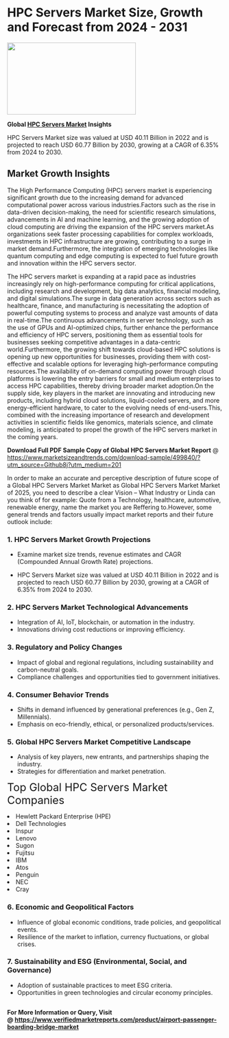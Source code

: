 <H1>HPC Servers Market Size, Growth and Forecast from 2024 - 2031</H1><img class="aligncenter size-medium wp-image-584254" src="https://thirdeyenews.in/wp-content/uploads/2024/09/Global-Market-Research-300x168.jpeg" alt="" width="300" height="168" /><p><strong>Global&nbsp;<a href="https://www.marketsizeandtrends.com/download-sample/499840/?utm_source=Github8j?utm_medium=201">HPC Servers Market</a> Insights</strong></p><p>HPC Servers Market size was valued at USD 40.11 Billion in 2022 and is projected to reach USD 60.77 Billion by 2030, growing at a CAGR of 6.35% from 2024 to 2030.</p><p><h2>Market Growth Insights</h2> <p>The High Performance Computing (HPC) servers market is experiencing significant growth due to the increasing demand for advanced computational power across various industries.Factors such as the rise in data-driven decision-making, the need for scientific research simulations, advancements in AI and machine learning, and the growing adoption of cloud computing are driving the expansion of the HPC servers market.As organizations seek faster processing capabilities for complex workloads, investments in HPC infrastructure are growing, contributing to a surge in market demand.Furthermore, the integration of emerging technologies like quantum computing and edge computing is expected to fuel future growth and innovation within the HPC servers sector.</p> <p>The HPC servers market is expanding at a rapid pace as industries increasingly rely on high-performance computing for critical applications, including research and development, big data analytics, financial modeling, and digital simulations.The surge in data generation across sectors such as healthcare, finance, and manufacturing is necessitating the adoption of powerful computing systems to process and analyze vast amounts of data in real-time.The continuous advancements in server technology, such as the use of GPUs and AI-optimized chips, further enhance the performance and efficiency of HPC servers, positioning them as essential tools for businesses seeking competitive advantages in a data-centric world.Furthermore, the growing shift towards cloud-based HPC solutions is opening up new opportunities for businesses, providing them with cost-effective and scalable options for leveraging high-performance computing resources.The availability of on-demand computing power through cloud platforms is lowering the entry barriers for small and medium enterprises to access HPC capabilities, thereby driving broader market adoption.On the supply side, key players in the market are innovating and introducing new products, including hybrid cloud solutions, liquid-cooled servers, and more energy-efficient hardware, to cater to the evolving needs of end-users.This, combined with the increasing importance of research and development activities in scientific fields like genomics, materials science, and climate modeling, is anticipated to propel the growth of the HPC servers market in the coming years.<p><span class=""><strong>Download Full PDF Sample Copy of Global HPC Servers Market Report</strong> @ <a href="https://www.marketsizeandtrends.com/download-sample/499840/?utm_source=Github8j?utm_medium=201" target="_blank">https://www.marketsizeandtrends.com/download-sample/499840/?utm_source=Github8j?utm_medium=201</a></span></p><p>In order to make an accurate and perceptive description of future scope of a Global&nbsp;HPC Servers Market Market as Global&nbsp;HPC Servers Market Market of 2025, you need to describe a clear Vision &ndash; What Industry or Linda can you think of for example: Quote from a Technology, healthcare, automotive, renewable energy, name the market you are Reffering to.However, some general trends and factors usually impact market reports and their future outlook include:</p><h3>1.&nbsp;<strong>HPC Servers Market Growth Projections</strong></h3><ul><li>Examine market size trends, revenue estimates and CAGR (Compounded Annual Growth Rate) projections.</li><li><p>HPC Servers Market size was valued at USD 40.11 Billion in 2022 and is projected to reach USD 60.77 Billion by 2030, growing at a CAGR of 6.35% from 2024 to 2030.</p></li></ul><h3>2.&nbsp;<strong>HPC Servers Market Technological Advancements</strong></h3><ul><li>Integration of AI, IoT, blockchain, or automation in the industry.</li><li>Innovations driving cost reductions or improving efficiency.</li></ul><h3>3.&nbsp;<strong>Regulatory and Policy Changes</strong></h3><ul><li>Impact of global and regional regulations, including sustainability and carbon-neutral goals.</li><li>Compliance challenges and opportunities tied to government initiatives.</li></ul><h3>4.&nbsp;<strong>Consumer Behavior Trends</strong></h3><ul><li>Shifts in demand influenced by generational preferences (e.g., Gen Z, Millennials).</li><li>Emphasis on eco-friendly, ethical, or personalized products/services.</li></ul><h3>5.&nbsp;<strong>Global HPC Servers Market Competitive Landscape</strong></h3><ul><li>Analysis of key players, new entrants, and partnerships shaping the industry.</li><li>Strategies for differentiation and market penetration.</li></ul><p data-pm-slice="1 1 []"><span style="color: inherit; font-family: inherit; font-size: 25px;">Top Global HPC Servers Market Companies</span></p><div class="" data-test-id=""><p><li>Hewlett Packard Enterprise (HPE)</li><li> Dell Technologies</li><li> Inspur</li><li> Lenovo</li><li> Sugon</li><li> Fujitsu</li><li> IBM</li><li> Atos</li><li> Penguin</li><li> NEC</li><li> Cray</li></p></div><h3>6.&nbsp;<strong>Economic and Geopolitical Factors</strong></h3><ul><li>Influence of global economic conditions, trade policies, and geopolitical events.</li><li>Resilience of the market to inflation, currency fluctuations, or global crises.</li></ul><h3>7.&nbsp;<strong>Sustainability and ESG (Environmental, Social, and Governance)</strong></h3><ul><li>Adoption of sustainable practices to meet ESG criteria.</li><li>Opportunities in green technologies and circular economy principles.</li></ul><h2><strong style="font-size: 14px;">For More Information or Query, Visit @&nbsp;</strong><a style="background-color: #ffffff; font-size: 14px;" href="https://www.marketsizeandtrends.com/report/hpc-servers-market/" target="_blank">https://www.verifiedmarketreports.com/product/airport-passenger-boarding-bridge-market</a></h2>